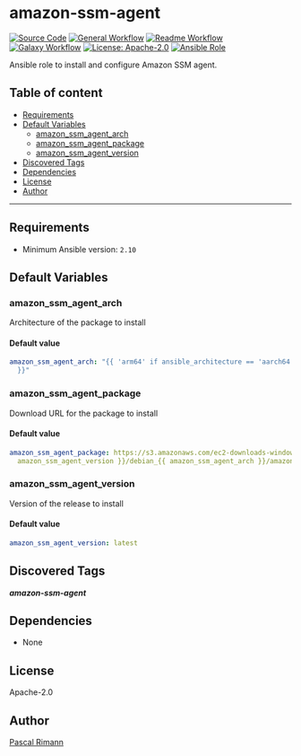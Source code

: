 # amazon-ssm-agent

[![Source Code](https://img.shields.io/badge/github-source%20code-blue?logo=github&logoColor=white)](https://github.com/cloudpunks/ansible-amazon-ssm-agent)
[![General Workflow](https://github.com/cloudpunks/ansible-amazon-ssm-agent/actions/workflows/general.yml/badge.svg)](https://github.com/cloudpunks/ansible-amazon-ssm-agent/actions/workflows/general.yml)
[![Readme Workflow](https://github.com/cloudpunks/ansible-amazon-ssm-agent/actions/workflows/docs.yml/badge.svg)](https://github.com/cloudpunks/ansible-amazon-ssm-agent/actions/workflows/docs.yml)
[![Galaxy Workflow](https://github.com/cloudpunks/ansible-amazon-ssm-agent/actions/workflows/galaxy.yml/badge.svg)](https://github.com/cloudpunks/ansible-amazon-ssm-agent/actions/workflows/galaxy.yml)
[![License: Apache-2.0](https://img.shields.io/github/license/cloudpunks/ansible-amazon-ssm-agent)](https://github.com/cloudpunks/ansible-amazon-ssm-agent/blob/master/LICENSE)
[![Ansible Role](https://img.shields.io/badge/role-cloudpunks.ansible-amazon-ssm-agent-blue)](https://galaxy.ansible.com/cloudpunks/ansible-amazon-ssm-agent)

Ansible role to install and configure Amazon SSM agent.

## Table of content

- [Requirements](#requirements)
- [Default Variables](#default-variables)
  - [amazon_ssm_agent_arch](#amazon_ssm_agent_arch)
  - [amazon_ssm_agent_package](#amazon_ssm_agent_package)
  - [amazon_ssm_agent_version](#amazon_ssm_agent_version)
- [Discovered Tags](#discovered-tags)
- [Dependencies](#dependencies)
- [License](#license)
- [Author](#author)

---

## Requirements

- Minimum Ansible version: `2.10`

## Default Variables

### amazon_ssm_agent_arch

Architecture of the package to install

#### Default value

```YAML
amazon_ssm_agent_arch: "{{ 'arm64' if ansible_architecture == 'aarch64' else 'amd64'
  }}"
```

### amazon_ssm_agent_package

Download URL for the package to install

#### Default value

```YAML
amazon_ssm_agent_package: https://s3.amazonaws.com/ec2-downloads-windows/SSMAgent/{{
  amazon_ssm_agent_version }}/debian_{{ amazon_ssm_agent_arch }}/amazon-ssm-agent.deb
```

### amazon_ssm_agent_version

Version of the release to install

#### Default value

```YAML
amazon_ssm_agent_version: latest
```

## Discovered Tags

**_amazon-ssm-agent_**


## Dependencies

- None

## License

Apache-2.0

## Author

[Pascal Rimann](https://github.com/pascalrimann)
